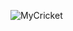 ![MyCricket](https://github.com/rishav-saxena10/MyCricket/assets/31369483/bfaffcb7-d06f-4e0a-867d-b009e6c2791a)
